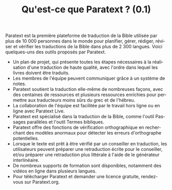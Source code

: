 ﻿---
lang: fr
title: Qu'est-ce que Paratext ? (0.1)
sidebar_position: 1
---
Paratext est la première plateforme de traduction de la Bible utilisée par plus de 10 000 personnes dans le monde pour planifier, gérer, rédiger, réviser et vérifier les traductions de la Bible dans plus de 2 300 langues. Voici quelques-uns des outils proposés par Paratext.

- Un plan de projet, qui présente toutes les étapes nécessaires à la réalisation d'une traduction de haute qualité, avec l'ordre dans lequel les livres doivent être traduits.
- Les membres de l'équipe peuvent communiquer grâce à un système de notes.
- Paratext soutient la traduction elle-même de nombreuses façons, avec des centaines de ressources et plusieurs ressources enrichies pour permettre aux traducteurs moins sûrs du grec et de l'hébreu.
- La collaboration de l'équipe est facilitée par le travail hors ligne ou en ligne avec Paratext Live.
- Paratext est spécialisé dans la traduction de la Bible, comme l'outil Passages parallèles et l'outil Termes bibliques.
- Paratext offre des fonctions de vérification orthographique en recherchant des modèles anormaux pour détecter les erreurs d'orthographe potentielles.
- Lorsque le texte est prêt à être vérifié par un conseiller en traduction, les utilisateurs peuvent préparer une retraduction écrite pour le conseiller, et/ou préparer une retraduction plus littérale à l'aide de le générateur interlinéaire.
- De nombreux supports de formation sont disponibles, notamment des vidéos en ligne dans plusieurs langues.
- Pour télécharger Paratext et demander une licence gratuite, rendez-vous sur Paratext.org.
